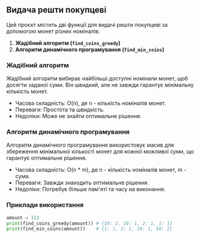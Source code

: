 ## Видача решти покупцеві

Цей проєкт містить дві функції для видачі решти покупцеві за допомогою монет різних номіналів:

1. **Жадібний алгоритм (`find_coins_greedy`)**
2. **Алгоритм динамічного програмування (`find_min_coins`)**

### Жадібний алгоритм

Жадібний алгоритм вибирає найбільші доступні номінали монет, щоб досягти заданої суми. Він швидкий, але не завжди гарантує мінімальну кількість монет.

- Часова складність: O(n), де n - кількість номіналів монет.
- Переваги: Простота та швидкість.
- Недоліки: Може не знайти оптимальне рішення.

### Алгоритм динамічного програмування

Алгоритм динамічного програмування використовує масив для збереження мінімальної кількості монет для кожної можливої суми, що гарантує оптимальне рішення.

- Часова складність: O(n * m), де n - кількість номіналів монет, m - сума.
- Переваги: Завжди знаходить оптимальне рішення.
- Недоліки: Потребує більше пам'яті та часу на виконання.

### Приклади використання

```python
amount = 113
print(find_coins_greedy(amount)) # {50: 2, 10: 1, 2: 1, 1: 1}
print(find_min_coins(amount))    # {1: 1, 2: 1, 10: 1, 50: 2}